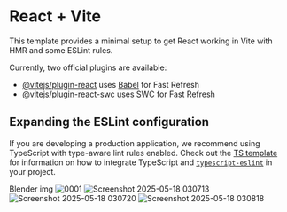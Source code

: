 # React + Vite

This template provides a minimal setup to get React working in Vite with HMR and some ESLint rules.

Currently, two official plugins are available:

- [@vitejs/plugin-react](https://github.com/vitejs/vite-plugin-react/blob/main/packages/plugin-react) uses [Babel](https://babeljs.io/) for Fast Refresh
- [@vitejs/plugin-react-swc](https://github.com/vitejs/vite-plugin-react/blob/main/packages/plugin-react-swc) uses [SWC](https://swc.rs/) for Fast Refresh

## Expanding the ESLint configuration

If you are developing a production application, we recommend using TypeScript with type-aware lint rules enabled. Check out the [TS template](https://github.com/vitejs/vite/tree/main/packages/create-vite/template-react-ts) for information on how to integrate TypeScript and [`typescript-eslint`](https://typescript-eslint.io) in your project.


Blender img
![0001](https://github.com/user-attachments/assets/354cc027-88fd-484f-b806-b8f6a40add32)
![Screenshot 2025-05-18 030713](https://github.com/user-attachments/assets/1a8332ec-7f68-4139-96ab-c55c0b032c8c)
![Screenshot 2025-05-18 030720](https://github.com/user-attachments/assets/681e0da1-5d8a-4697-9c9e-60f63d26f846)
![Screenshot 2025-05-18 030818](https://github.com/user-attachments/assets/0c21da52-74c8-448f-be36-bfa458bf9c45)

